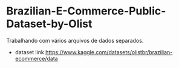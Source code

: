 # Brazilian-E-Commerce-Public-Dataset-by-Olist
Trabalhando com vários arquivos de dados separados.
- dataset link https://www.kaggle.com/datasets/olistbr/brazilian-ecommerce/data
